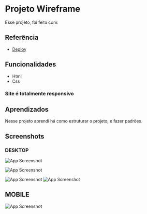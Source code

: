 # Projeto Wireframe

Esse projeto, foi feito com:

## Referência

- [Deploy](http://wireframe.leonardogeja.dev.br?target=_blank)

## Funcionalidades

- Html
- Css

### Site é totalmente responsivo

## Aprendizados

Nesse projeto aprendi há como estruturar o projeto, e fazer padrões.

## Screenshots

### DESKTOP

![App Screenshot](https://i.ibb.co/T0z9Zfk/01.png?text=App+Screenshot+Here)

![App Screenshot](https://i.ibb.co/VQHYkFz/02.png?text=App+Screenshot+Here)

![App Screenshot](https://i.ibb.co/XC2wZV6/03.png?text=App+Screenshot+Here)
![App Screenshot](https://i.ibb.co/TLGZsL3/04.png?text=App+Screenshot+Here)

## MOBILE

![App Screenshot](https://i.ibb.co/wz5QT8d/06.png?text=App+Screenshot+Here)
